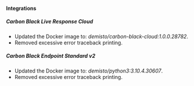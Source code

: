 
#### Integrations
##### Carbon Black Live Response Cloud
- Updated the Docker image to: *demisto/carbon-black-cloud:1.0.0.28782*.
- Removed excessive error traceback printing.

##### Carbon Black Endpoint Standard v2
- Updated the Docker image to: *demisto/python3:3.10.4.30607*.
- Removed excessive error traceback printing.

